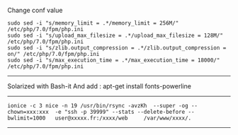 Change conf value

```
sudo sed -i "s/memory_limit = .*/memory_limit = 256M/" /etc/php/7.0/fpm/php.ini
sudo sed -i "s/upload_max_filesize = .*/upload_max_filesize = 128M/" /etc/php/7.0/fpm/php.ini
sudo sed -i "s/zlib.output_compression = .*/zlib.output_compression = on/" /etc/php/7.0/fpm/php.ini
sudo sed -i "s/max_execution_time = .*/max_execution_time = 18000/" /etc/php/7.0/fpm/php.ini
```
---

Solarized with Bash-it
And add : apt-get install fonts-powerline

---

```
ionice -c 3 nice -n 19 /usr/bin/rsync -avzKh  --super -og --chown=xxx:xxx  -e "ssh -p 39999" --stats --delete-before --bwlimit=1000   user@xxxxx.fr:/xxxx/web     /var/www/xxxx/.
```

---
